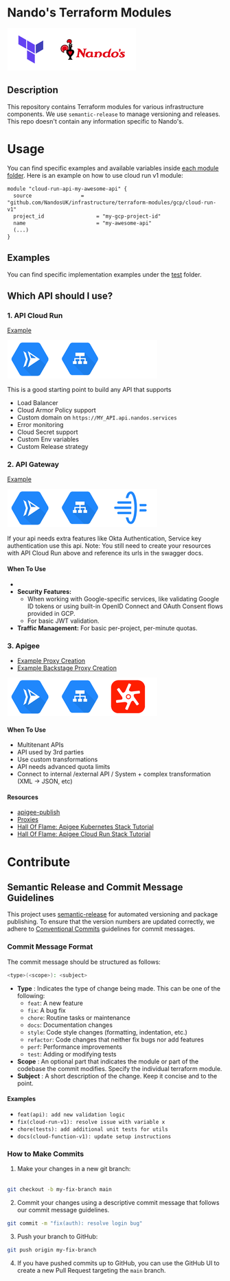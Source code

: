 # Nando's Terraform Modules

<img src="assets/tfnandos.png" alt="Terraform" width="300"/>

## Description

This repository contains Terraform modules for various infrastructure components. We use `semantic-release` to manage versioning and releases.
This repo doesn't contain any information specific to Nando's.

# Usage

You can find specific examples and available variables inside [each module folder](gcp). Here is an example on how to use cloud run v1 module:

```hcl
module "cloud-run-api-my-awesome-api" {
  source                = "github.com/NandosUK/infrastructure/terraform-modules/gcp/cloud-run-v1"
  project_id                 = "my-gcp-project-id"
  name                       = "my-awesome-api"
  (...)
}
```

## Examples

You can find specific implementation examples under the [test](test) folder.

## Which API should I use?

### 1. API Cloud Run

[Example](test/cloud-run-v2.tf)

<img src="assets/api_1_run.png" />

This is a good starting point to build any API that supports

- Load Balancer
- Cloud Armor Policy support
- Custom domain on `https://MY_API.api.nandos.services`
- Error monitoring
- Cloud Secret support
- Custom Env variables
- Custom Release strategy

### 2. API Gateway

[Example](test/cloud-run-v2.tf)

<img src="assets/api_2_run.png" />

If your api needs extra features like Okta Authentication, Service key authentication use this api.
Note: You still need to create your resources with API Cloud Run above and reference its urls in the swagger docs.

#### When To Use

-
- **Security Features:**
  - When working with Google-specific services, like validating Google ID tokens or using built-in OpenID Connect and OAuth Consent flows provided in GCP.
  - For basic JWT validation.
- **Traffic Management:** For basic per-project, per-minute quotas.

### 3. Apigee

- [Example Proxy Creation](https://github.com/NandosUK/infrastructure/blob/master/gcp/mgt-apigee/environment/inputs-for-deployments.auto.tfvars)
- [Example Backstage Proxy Creation](https://backstage.nandos.dev/create/templates/default/custom-api-template)

<img src="assets/api_3_run.png" />

#### When To Use

- Multitenant APIs
- API used by 3rd parties
- Use custom transformations
- API needs advanced quota limits
- Connect to internal /external API / System + complex transformation (XML -> JSON, etc)

#### Resources

- [apigee-publish](https://github.com/NandosUK/infrastructure/tree/master/apigee/apigee-publish)
- [Proxies](https://github.com/NandosUK/infrastructure/blob/master/gcp/mgt-apigee/environment/inputs-for-deployments.auto.tfvars)
- [Hall Of Flame: Apigee Kubernetes Stack Tutorial](https://nandosuk.atlassian.net/wiki/spaces/CORE/pages/3716907010/Hall+Of+Flame%3A+Apigee+Kubernetes+Stack+Tutorial?search_id=ae1dc135-725f-482a-b3cc-66dfba3dffb6)
- [Hall Of Flame: Apigee Cloud Run Stack Tutorial](https://nandosuk.atlassian.net/wiki/spaces/CORE/pages/3665690669/Hall+Of+Flame+Apigee+Cloud+Run+Stack+Tutorial)

# Contribute

## Semantic Release and Commit Message Guidelines

This project uses [semantic-release](https://github.com/semantic-release/semantic-release) for automated versioning and package publishing. To ensure that the version numbers are updated correctly, we adhere to [Conventional Commits](https://www.conventionalcommits.org/) guidelines for commit messages.

### Commit Message Format

The commit message should be structured as follows:

```bash
<type>(<scope>): <subject>
```

- **Type** : Indicates the type of change being made. This can be one of the following:
  - `feat`: A new feature
  - `fix`: A bug fix
  - `chore`: Routine tasks or maintenance
  - `docs`: Documentation changes
  - `style`: Code style changes (formatting, indentation, etc.)
  - `refactor`: Code changes that neither fix bugs nor add features
  - `perf`: Performance improvements
  - `test`: Adding or modifying tests
- **Scope** : An optional part that indicates the module or part of the codebase the commit modifies. Specify the individual terraform module.
- **Subject** : A short description of the change. Keep it concise and to the point.

#### Examples

- `feat(api): add new validation logic`
- `fix(cloud-run-v1): resolve issue with variable x`
- `chore(tests): add additional unit tests for utils`
- `docs(cloud-function-v1): update setup instructions`

### How to Make Commits

1. Make your changes in a new git branch:

```bash

git checkout -b my-fix-branch main
```

2. Commit your changes using a descriptive commit message that follows our commit message guidelines.

```bash
git commit -m "fix(auth): resolve login bug"
```

3. Push your branch to GitHub:

```bash
git push origin my-fix-branch
```

4. If you have pushed commits up to GitHub, you can use the GitHub UI to create a new Pull Request targeting the `main` branch.
